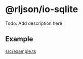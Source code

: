 <!--
@license
Copyright (c) 2025 Rljson

Use of this source code is governed by terms that can be
found in the LICENSE file in the root of this package.
-->

# @rljson/io-sqlite

Todo: Add description here

## Example

[src/example.ts](src/example.ts)
